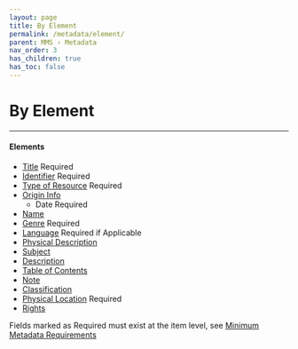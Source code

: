 ```yaml
---
layout: page
title: By Element
permalink: /metadata/element/
parent: MMS › Metadata
nav_order: 3
has_children: true
has_toc: false
---
```


# By Element

---

#### Elements
- [Title](/metadata-documentation/metadata/element/title/) <span class="label label-blue">Required</span>
- [Identifier](/metadata-documentation/metadata/element/identifier/) <span class="label label-blue">Required</span>
- [Type of Resource](/metadata-documentation/metadata/element/type-of-resource/) <span class="label label-blue">Required</span>
- [Origin Info](/metadata-documentation/metadata/element/origin-info/)
    - Date <span class="label label-blue">Required</span>
- [Name](/metadata-documentation/metadata/element/name/)
- [Genre](/metadata-documentation/metadata/element/genre/) <span class="label label-blue">Required</span>
- [Language](/metadata-documentation/metadata/element/language/) <span class="label label-blue">Required if Applicable</span>
- [Physical Description](/metadata-documentation/metadata/element/physical-description/)
- [Subject](/metadata-documentation/metadata/element/subject/)
- [Description](/metadata-documentation/metadata/element/description/)
- [Table of Contents](/metadata-documentation/metadata/element/table-of-contents/)
- [Note](/metadata-documentation/metadata/element/note/)
- [Classification](/metadata-documentation/metadata/element/classification/)
- [Physical Location](/metadata-documentation/metadata/element/physical-location/) <span class="label label-blue">Required</span>
- [Rights](/metadata-documentation/metadata/element/rights/)

Fields marked as <span class="label label-blue">Required</span> must exist at the item level, see [Minimum Metadata Requirements](/metadata-documentation/metadata/guidelines/#minimum-metadata-requirements)